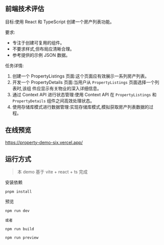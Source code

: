 ## 前端技术评估
目标:使用 React 和 TypeScript 创建一个房产列表功能。

要求:
- 专注于创建可复用的组件。
- 不要求样式,但布局应清晰合理。
- 参考提供的示例 JSON 数据。

任务详情:
1. 创建一个 PropertyListings 页面:这个页面应有效展示一系列房产列表。
2. 开发一个 PropertyDetails 页面:当用户从 `PropertyListings` 页面选择一个列表时,该组
件应显示有关物业的深入详细信息。
3. 通过 Context API 进行状态管理:使用 Context API 在 `PropertyListings` 和
`PropertyDetails` 组件之间高效处理状态。
4. 使用存储库模式进行数据管理:实现存储库模式,模拟获取房产列表数据的过程。

## 在线预览

https://property-demo-six.vercel.app/

## 运行方式

> 本 demo 基于 vite + react + ts 完成

安装依赖
``` 
pnpm install

```

预览

```
npm run dev

或者

npm run build

npm run preview

```


